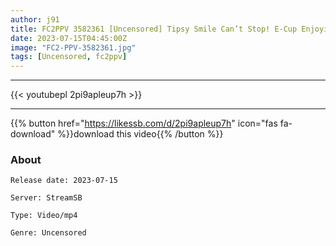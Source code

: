 ```yaml
---
author: j91
title: FC2PPV 3582361 [Uncensored] Tipsy Smile Can’t Stop! E-Cup Enjoying Sex, Half-Faced Satsuki (24) Picked Up At A Club And Followed Me♡
date: 2023-07-15T04:45:00Z
image: "FC2-PPV-3582361.jpg"
tags: [Uncensored, fc2ppv]
---
```

___

{{< youtubepl 2pi9apleup7h >}}
___

{{% button href="https://likessb.com/d/2pi9apleup7h" icon="fas fa-download" %}}download this video{{% /button %}}
### About

`Release date: 2023-07-15`

`Server: StreamSB`

`Type: Video/mp4`

`Genre:	Uncensored`